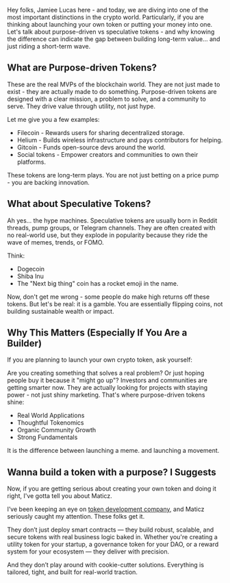 Hey folks, Jamiee Lucas here - and today, we are diving into one of the most important distinctions in the crypto world. Particularly, if you are thinking about launching your own token or putting your money into one. Let's talk about purpose-driven vs speculative tokens - and why knowing the difference can indicate the gap between building long-term value... and just riding a short-term wave.

## What are Purpose-driven Tokens?

These are the real MVPs of the blockchain world. They are not just made to exist - they are actually made to do something. Purpose-driven tokens are designed with a clear mission, a problem to solve, and a community to serve. They drive value through utility, not just hype.

Let me give you a few examples:

- Filecoin - Rewards users for sharing decentralized storage.
- Helium - Builds wireless infrastructure and pays contributors for helping.
- Gitcoin - Funds open-source devs around the world.
- Social tokens - Empower creators and communities to own their platforms.

These tokens are long-term plays. You are not just betting on a price pump - you are backing innovation. 

## What about Speculative Tokens?

Ah yes... the hype machines. Speculative tokens are usually born in Reddit threads, pump groups, or Telegram channels. They are often created with no real-world use, but they explode in popularity because they ride the wave of memes, trends, or FOMO.

Think:

- Dogecoin
- Shiba Inu
- The "Next big thing" coin has a rocket emoji in the name.

Now, don't get me wrong - some people do make high returns off these tokens. But let's be real: it is a gamble. You are essentially flipping coins, not building sustainable wealth or impact.

## Why This Matters (Especially If You Are a Builder)

If you are planning to launch your own crypto token, ask yourself:

Are you creating something that solves a real problem? Or just hoping people buy it because it "might go up"? Investors and communities are getting smarter now. They are actually looking for projects with staying power - not just shiny marketing. That's where purpose-driven tokens shine:

- Real World Applications
- Thoughtful Tokenomics
- Organic Community Growth
- Strong Fundamentals

It is the difference between launching a meme. and launching a movement. 

## Wanna build a token with a purpose? I Suggests

Now, if you are getting serious about creating your own token and doing it right, I've gotta tell you about Maticz.

I’ve been keeping an eye on [token development company](https://maticz.com/token-development), and Maticz seriously caught my attention. These folks get it.

They don’t just deploy smart contracts — they build robust, scalable, and secure tokens with real business logic baked in. Whether you're creating a utility token for your startup, a governance token for your DAO, or a reward system for your ecosystem — they deliver with precision.

And they don’t play around with cookie-cutter solutions. Everything is tailored, tight, and built for real-world traction.
